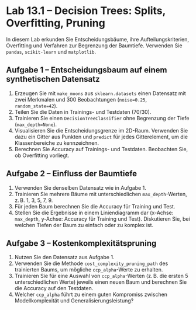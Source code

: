 # Lab 13.1 – Decision Trees: Splits, Overfitting, Pruning

In diesem Lab erkunden Sie Entscheidungsbäume, ihre Aufteilungskriterien, Overfitting und Verfahren zur Begrenzung der Baumtiefe. Verwenden Sie `pandas`, `scikit-learn` und `matplotlib`.

## Aufgabe 1 – Entscheidungsbaum auf einem synthetischen Datensatz

1. Erzeugen Sie mit `make_moons` aus `sklearn.datasets` einen Datensatz mit zwei Merkmalen und 300 Beobachtungen (`noise=0.25`, `random_state=42`).
2. Teilen Sie die Daten in Trainings- und Testdaten (70/30).
3. Trainieren Sie einen `DecisionTreeClassifier` ohne Begrenzung der Tiefe (`max_depth=None`).
4. Visualisieren Sie die Entscheidungsgrenze im 2D-Raum. Verwenden Sie dazu ein Gitter aus Punkten und `predict` für jedes Gitterelement, um die Klassenbereiche zu kennzeichnen.
5. Berechnen Sie Accuracy auf Trainings- und Testdaten. Beobachten Sie, ob Overfitting vorliegt.

## Aufgabe 2 – Einfluss der Baumtiefe

1. Verwenden Sie denselben Datensatz wie in Aufgabe 1.
2. Trainieren Sie mehrere Bäume mit unterschiedlichen `max_depth`-Werten, z. B. 1, 3, 5, 7, 9.
3. Für jeden Baum berechnen Sie die Accuracy für Training und Test.
4. Stellen Sie die Ergebnisse in einem Liniendiagramm dar (x-Achse: `max_depth`, y-Achse: Accuracy für Training und Test). Diskutieren Sie, bei welchen Tiefen der Baum zu einfach oder zu komplex ist.

## Aufgabe 3 – Kostenkomplexitätspruning

1. Nutzen Sie den Datensatz aus Aufgabe 1.
2. Verwenden Sie die Methode `cost_complexity_pruning_path` des trainierten Baums, um mögliche `ccp_alpha`-Werte zu erhalten.
3. Trainieren Sie für eine Auswahl von `ccp_alpha`-Werten (z. B. die ersten 5 unterschiedlichen Werte) jeweils einen neuen Baum und berechnen Sie die Accuracy auf den Testdaten.
4. Welcher `ccp_alpha` führt zu einem guten Kompromiss zwischen Modellkomplexität und Generalisierungsleistung?
